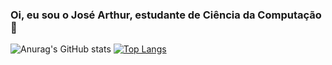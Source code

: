 ### Oi, eu sou o José Arthur, estudante de Ciência da Computação 👋

<!--
**Arthurls7/Arthurls7** is a ✨ _special_ ✨ repository because its `README.md` (this file) appears on your GitHub profile.

Here are some ideas to get you started:

- 🔭 I’m currently working on ...
- 🌱 I’m currently learning ...
- 👯 I’m looking to collaborate on ...
- 🤔 I’m looking for help with ...
- 💬 Ask me about ...
- 📫 How to reach me: ...
- 😄 Pronouns: ...
- ⚡ Fun fact: ...
-->

![Anurag's GitHub stats](https://github-readme-stats.vercel.app/api?username=Arthurls7&count_private=true&theme=cobalt)
[![Top Langs](https://github-readme-stats.vercel.app/api/top-langs/?username=Arthurls7&theme=cobalt&layout=compact)](https://github.com/anuraghazra/github-readme-stats)
